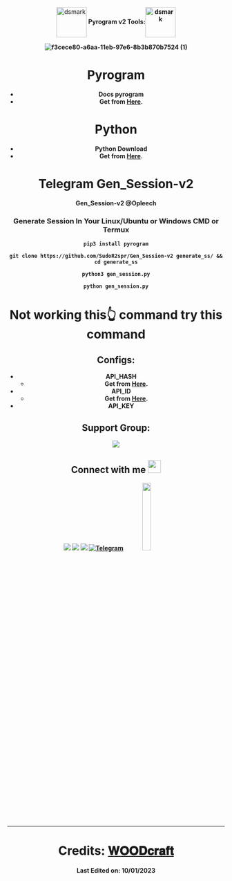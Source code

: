 <div align="center">
<img alt="dsmark" align="center" height="70px" width="70px" src="https://c.tenor.com/cXlrPENTVkEAAAAi/chika-dance.gif">
 <b> Pyrogram v2 Tools:<img alt="dsmark" align="center" height="70px" width="70px" src="https://c.tenor.com/cXlrPENTVkEAAAAi/chika-dance.gif">

![f3cece80-a6aa-11eb-97e6-8b3b870b7524 (1)](https://github.com/SudoR2spr/Gen_Session-v2/assets/121882568/3094bd23-5891-4f1f-ae52-92bd9d4c4aeb)



# Pyrogram 
- Docs pyrogram
- Get from [Here](https://docs.pyrogram.org).
  
# Python 
- Python Download
- Get from [Here](https://www.python.org/downloads).
  
# Telegram Gen_Session-v2
Gen_Session-v2 @Opleech

### Generate Session In Your Linux/Ubuntu or Windows CMD or Termux


```
pip3 install pyrogram
```
```
git clone https://github.com/SudoR2spr/Gen_Session-v2 generate_ss/ && cd generate_ss
```
```
python3 gen_session.py
```
```
python gen_session.py
```

# Not working this👆 command try this command 

## Configs:
- API_HASH
  - Get from [Here](https://my.telegram.org).
- API_ID
  - Get from [Here](https://my.telegram.org).
- API_KEY

## Support Group:
<a href="https://t.me/Opleech"><img src="https://img.shields.io/badge/Telegram-Join%20Telegram%20Group-blue.svg?logo=telegram"></a>


## Connect with me <img src="https://media.giphy.com/media/iY8CRBdQXODJSCERIr/giphy.gif" width="30px">
<p align="center">
<a href="https://t.me/Opleech"><img src="https://img.shields.io/badge/-𝐖𝐎𝐎𝐃𝐜𝐫𝐚𝐟𝐭 𝐌𝐢𝐫𝐫𝐨𝐫 𝐙𝐨𝐧𝐞™%20%20-0077B5?style=flat&logo=Telegram&logoColor=white"/></a>
<a href="https://t.me/WD_Topic_Group"><img src="https://img.shields.io/badge/-Wᴅ Tᴏᴘɪᴄ Gʀᴏᴜᴘ%20%20-0077B5?style=flat&logo=Telegram&logoColor=white"/></a>
<a href="https://t.me/WD_Contact_Bot"><img src="https://img.shields.io/badge/-𝐖𝐎𝐎𝐃𝐜𝐫𝐚𝐟𝐭,𝐬 𝐁𝐨𝐭%20%20-0077B5?style=flat&logo=Telegram&logoColor=white"/></a>  
<a href="https://t.me/Opleech"><img title="Telegram" src="https://img.shields.io/static/v1?label=WD.Zone&message=TG&color=blue-green"></a> 
<img src="https://media.giphy.com/media/jpVnC65DmYeyRL4LHS/giphy.gif" width="20%"> 
</p>
 
-----
# Credits: [𝐖𝐎𝐎𝐃𝐜𝐫𝐚𝐟𝐭](https://t.me/Farooq_is_KING)

Last Edited on: 10/01/2023
